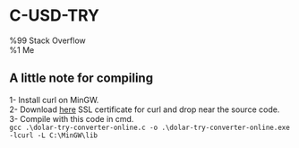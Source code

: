 # C-USD-TRY
%99 Stack Overflow  
%1  Me  

## A little note for compiling  
1-  Install curl on MinGW.  
2-  Download [here](https://curl.haxx.se/docs/sslcerts.html) SSL certificate for curl and drop near the source code.  
3-  Compile with this code in cmd.  
    ```
      gcc .\dolar-try-converter-online.c -o .\dolar-try-converter-online.exe -lcurl -L C:\MinGW\lib
    ```
